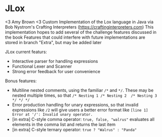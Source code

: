 # JLox
<3 Amy Brown <3
Custom Implementation of the Lox language in Java via Bob Nystrom's Crafting Interpreters (https://craftinginterpreters.com)
This implementation hopes to add several of the challenge features discussed in the book
Features that could interfere with future implementations are stored in branch "Extra", but may be added later

JLox current featurs:
 * Interactive parser for handling expressions
 * Functional Lexer and Scanner
 * Strong error feedback for user convenience

Bonus features:
  * Multiline nested comments, using the familiar `/*` and `*/`. These may be nested multiple times, so that
    `/* Nesting 1 /* Nesting 2  /* Nesting 3 */ */ */`
  * Error production handling for unary expressions, so that invalid expressions like `/2` will give users a better error format like 
  `[line 1] Error at '/': Invalid unary operator. `
  * [in extra] C-style comma operator: `true, false, "walrus"` evaluates all elements in the comma list and returns the last item
  * [in extra] C-style ternary operator: `true ? "Walrus" : "Panda"`
